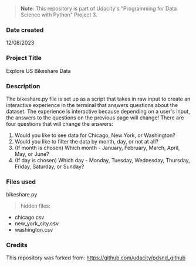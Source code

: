 >**Note**: This repository is part of Udacity's "Programming for Data Science with Python" Project 3.

### Date created
12/08/2023

### Project Title
Explore US Bikeshare Data

### Description
The bikeshare.py file is set up as a script that takes in raw input to create an interactive experience in the terminal that answers questions about the dataset. The experience is interactive because depending on a user's input, the answers to the questions on the previous page will change! There are four questions that will change the answers:
1. Would you like to see data for Chicago, New York, or Washington?
2. Would you like to filter the data by month, day, or not at all?
3. (If month is chosen) Which month - January, February, March, April, May, or June?
4. (If day is chosen) Which day - Monday, Tuesday, Wednesday, Thursday, Friday, Saturday, or Sunday?

### Files used
bikeshare.py
> hidden files:
* chicago.csv
* new_york_city.csv
* washington.csv

### Credits
This repository was forked from: https://github.com/udacity/pdsnd_github

